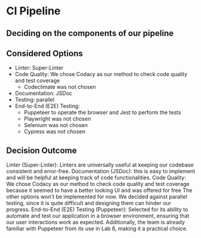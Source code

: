 # CI Pipeline

## Deciding on the components of our pipeline

## Considered Options

* Linter: Super-Linter
* Code Quality: We chose Codacy as our method to check code quality and test coverage
  * Codeclimate was not chosen
* Documentation: JSDoc
* Testing: parallel
* End-to-End (E2E) Testing:
  * Puppeteer to operate the browser and Jest to perform the tests
  * Playwright was not chosen
  * Selenium was not chosen
  * Cypress was not chosen


## Decision Outcome

Linter (Super-Linter): Linters are universally useful at keeping our codebase consistent and error-free.
Documentation (JSDoc): this is easy to implement and will be helpful at keeping track of code functionalities.
Code Quality: We chose Codacy as our method to check code quality and test coverage because it seemed to have a better looking UI and was offered for free
The other options won't be implemented for now.
We decided against parallel testing, since it is quite difficult and designing them can hinder our progress.
End-to-End (E2E) Testing (Puppeteer): Selected for its ability to automate and test our application in a browser environment, ensuring that our user interactions work as expected. Additionally, the team is already familiar with Puppeteer from its use in Lab 6, making it a practical choice.
